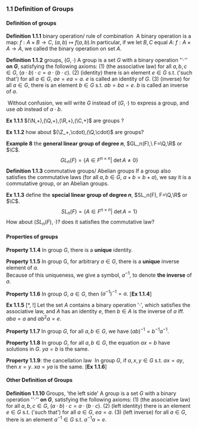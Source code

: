 ### 1.1 Definition of Groups

#### Definition of groups

**Definition 1.1.1** binary operation/ rule of combination
​    A binary operation is a map: $f:A\times B\to C,\ (a,b)\mapsto f(a,b)$. 
​    In particular, if we let $B, C$ equal $A$: $f:A\times A\to A$, we called the binary operation on set $A$.

**Definition 1.1.2** groups, $(G,\cdot)$
    A group is a set $G$ with a binary operation ''$\cdot$'' **on $G$**, satisfying the following axioms:
    (1) (the associative law) for all $a,b,c\in G$, $(a\cdot b)\cdot c=a\cdot(b\cdot c)$.
    (2) (identity) there is an element $e\in G$ s.t. ('such that') for all $a\in G$, $ae=ea=a$. $e$ is called an identity of $G$.
    (3) (inverse) for all $a\in G$, there is an element $b\in G$ s.t. $ab=ba=e$. $b$ is called an inverse of $a$.

​    Without confusion, we will write $G$ instead of $(G,\cdot)$ to express a group, and use $ab$ instead of $a\cdot b$.

**Ex 1.1.1** $(\N,+),(\Q,+),(\R,+),(\C,+)$ are groups ?

**Ex 1.1.2** how about $(\Z_+,\cdot),(\Q,\cdot)$ are groups?

**Example 8** the **general linear group of degree $n$**, $GL_n(F),\ F=\Q,\R$ or $\C$. 
$$
GL_n(F) = \{A\in F^{n\times n}|\ \det A\neq 0\}
$$
**Definition 1.1.3** commutative groups/ Abelian groups
    If a group also satisfies the commutative laws (for all $a,b\in G$, $a+b=b+a$), we say it is a commutative group, or an Abelian groups.

**Ex 1.1.3** define the **special linear group of degree $n$**, $SL_n(F), F=\Q,\R$ or $\C$.
$$
SL_n(F) = \{A\in F^{n\times n}|\ \det A=1\}
$$
​    How about $(SL_n(F),\cdot)$? does it satisfies the commutative law?

#### Properties of groups

**Property 1.1.4** In group $G$, there is a **unique** identity.

**Property 1.1.5** In group G, for arbitrary $a\in G$, there is a **unique** inverse element of $a$.  
​    Because of this uniqueness, we give a symbol, $a^{-1}$, to denote **the inverse** of $a$.

**Property 1.1.6** In group $G$, $a\in G$, then $(a^{-1})^{-1}=a$. [**Ex 1.1.4**]

**Ex 1.1.5** [*, !] Let the set $A$ contains a binary operation '$\cdot$', which satisfies the associative law, and $A$ has an identity $e$, then $b\in A$ is the inverse of $a$ iff. $aba=a$ and $ab^2a=e$.

**Property 1.1.7** In group $G$, for all $a,b\in G$, we have $(ab)^{-1}=b^{-1}a^{-1}$.

**Property 1.1.8** In group $G$, for all $a,b\in G$, the equation $ax=b$ have solutions in $G$. $ya=b$ is the same.

**Property 1.1.9**: the cancellation law
​    In group $G$, if $a,x, y\in G$ s.t. $ax=ay$, then $x=y$. $xa=ya$ is the same. [**Ex 1.1.6**]

#### Other Definition of Groups

**Definition 1.1.10** Groups, 'the left side'
    A group is a set $G$ with a binary operation ''$\cdot$'' **on $G$**, satisfying the following axioms:
    (1) (the associative law) for all $a,b,c\in G$, $(a\cdot b)\cdot c=a\cdot(b\cdot c)$.
    (2) (left identity) there is an element $e\in G$ s.t. ('such that') for all $a\in G$, $ea=a$.
    (3) (left inverse) for all $a\in G$, there is an element $a^{-1}\in G$ s.t. $a^{-1}a=e$. 
